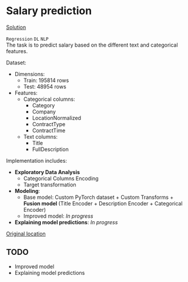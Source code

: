 # Salary prediction

[Solution](https://nbviewer.org/github/Extremesarova/mini_projects/blob/main/salary_prediction/salary_prediction.ipynb)  

`Regression` `DL` `NLP`  
The task is to predict salary based on the different text and categorical features.

Dataset:

* Dimensions:
  * Train: 195814 rows
  * Test: 48954 rows
* Features:
  * Categorical columns:
    * Category
    * Company
    * LocationNormalized
    * ContractType
    * ContractTime
  * Text columns:
    * Title
    * FullDescription

Implementation includes:

* **Exploratory Data Analysis**
  * Categorical Columns Encoding
  * Target transformation
* **Modeling**:
  * Base model: Custom PyTorch dataset + Custom Transforms + **Fusion model** (Title Encoder + Description Encoder + Categorical Encoder)
  * Improved model: *In progress*
* **Explaining model predictions**: *In progress*

[Original location](https://github.com/Extremesarova/yandex_nlp_course/tree/main/week02_text_classification)

## TODO

* Improved model
* Explaining model predictions
